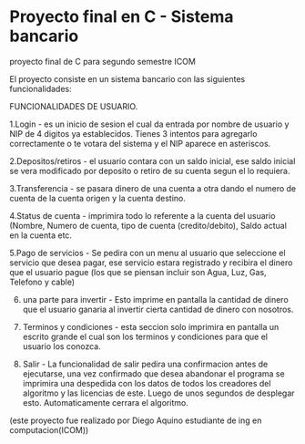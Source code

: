 # Proyecto final en C - Sistema bancario
proyecto final de C para segundo semestre ICOM

El proyecto consiste en un sistema bancario con las siguientes funcionalidades:

FUNCIONALIDADES DE USUARIO.

1.Login - es un inicio de sesion el cual da entrada por nombre de usuario y NIP de 4 digitos ya establecidos. Tienes 3 intentos para agregarlo correctamente o te votara del sistema y el NIP aparece en asteriscos.


2.Depositos/retiros - el usuario contara con un saldo inicial, ese saldo inicial se vera modificado por deposito o retiro de su cuenta segun el lo requiera.

3.Transferencia - se pasara dinero de una cuenta a otra dando el numero de cuenta de la cuenta origen y la cuenta destino.

4.Status de cuenta - imprimira todo lo referente a la cuenta del usuario (Nombre, Numero de cuenta, tipo de cuenta (credito/debito), Saldo actual en la cuenta etc.

5.Pago de servicios - Se pedira con un menu al usuario que seleccione el servicio que desea pagar, ese servicio estara registrado y recibira el dinero que el usuario pague (los que se piensan incluir son Agua, Luz, Gas, Telefono y cable)

6. una parte para invertir - Esto imprime en pantalla la cantidad de dinero que el usuario ganaria al invertir cierta cantidad de dinero con nosotros.

7. Terminos y condiciones - esta seccion solo imprimira en pantalla un escrito grande el cual son los terminos y condiciones para que el usuario los conozca.

8. Salir - La funcionalidad de salir pedira una confirmacion antes de ejecutarse, una vez confirmado que desea abandonar el programa se imprimira una despedida con los datos de todos los creadores del algoritmo y las licencias de este. Luego de unos segundos de desplegar esto. Automaticamente cerrara el algoritmo.


(este proyecto fue realizado por Diego Aquino estudiante de ing en computacion(ICOM))


